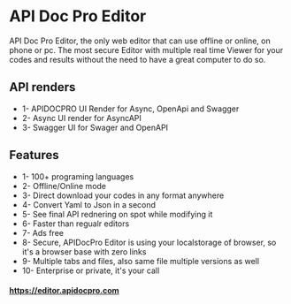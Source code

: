# API Doc Pro Editor
API Doc Pro Editor, the only web editor that can use offline or online, on phone or pc. The most secure Editor with multiple real time Viewer for your codes and results without the need to have a great computer to do so. 

## API renders 
- 1- APIDOCPRO UI Render for Async, OpenApi and Swagger
- 2- Async UI render for AsyncAPI
- 3- Swagger UI for Swager and OpenAPI 

## Features
- 1- 100+ programing languages
- 2- Offline/Online mode
- 3- Direct download your codes in any format anywhere
- 4- Convert Yaml to Json in a second
- 5- See final API rednering on spot while modifying it
- 6- Faster than regualr editors
- 7- Ads free
- 8- Secure, APIDocPro Editor is using your localstorage of browser, so it's a browser base with zero links
- 9- Multiple tabs and files, also same file multiple versions as well
- 10- Enterprise or private, it's your call


#### https://editor.apidocpro.com
